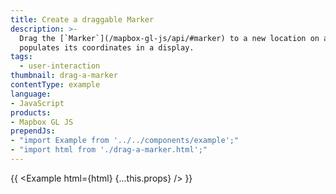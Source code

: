 ```yaml
---
title: Create a draggable Marker
description: >-
  Drag the [`Marker`](/mapbox-gl-js/api/#marker) to a new location on a map and
  populates its coordinates in a display.
tags:
  - user-interaction
thumbnail: drag-a-marker
contentType: example
language:
- JavaScript
products:
- Mapbox GL JS
prependJs:
- "import Example from '../../components/example';"
- "import html from './drag-a-marker.html';"
---
```


{{ <Example html={html} {...this.props} /> }}
